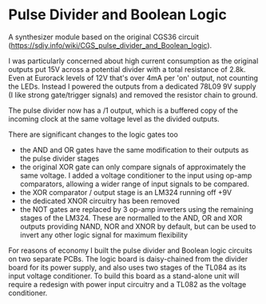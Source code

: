 # Pulse Divider and Boolean Logic

A synthesizer module based on the original CGS36 circuit (https://sdiy.info/wiki/CGS_pulse_divider_and_Boolean_logic).

I was particularly concerned about high current consumption as the original outputs put 15V across a potential divider with a total resistance of 2.8k.
Even at Eurorack levels of 12V that's over 4mA per 'on' output, not counting the LEDs. Instead I powered the outputs from a dedicated 78L09 9V supply
(I like strong gate/trigger signals) and removed the resistor chain to ground.

The pulse divider now has a /1 output, which is a buffered copy of the incoming clock at the same voltage level as the divided outputs.

There are significant changes to the logic gates too
- the AND and OR gates have the same modification to their outputs as the pulse divider stages
- the original XOR gate can only compare signals of approximately the same voltage. I added a voltage conditioner to the input using op-amp comparators, allowing a wider range of input signals to be compared.
- the XOR comparator / output stage is an LM324 running off +9V
- the dedicated XNOR circuitry has been removed
- the NOT gates are replaced by 3 op-amp inverters using the remaining stages of the LM324. These are normalled to the AND, OR and XOR outputs providing NAND, NOR and XNOR by default, but can be used to invert any other logic signal for maximum flexibility

For reasons of economy I built the pulse divider and Boolean logic circuits on two separate PCBs. The logic board is daisy-chained from the divider board for its power supply, and also uses two stages of the TL084 as its input voltage conditioner. To build this board as a stand-alone unit will require a redesign with power input circuitry and a TL082 as the voltage conditioner.
